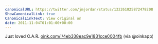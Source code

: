 ```yaml
---
canonicalURL: https://twitter.com/jmjordan/status/132261025872478208
ShowCanonicalLink: true
CanonicalLinkText: View original on
date: 2011-11-04T01:01:00+00:00
---
```

Just loved O.A.R. [oink.com/i/4eb338eac9e1831cce0004fb](http://oink.com/i/4eb338eac9e1831cce0004fb) (via @oinkapp)